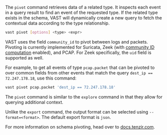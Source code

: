 The `pivot` command retrieves data of a related type. It inspects each
event in a query result to find an event of the requested type. If the related
type exists in the schema, VAST will dynamically create a new query to fetch the
contextual data according to the type relationship.

```bash
vast pivot [options] <type> <expr>
```

VAST uses the field `community_id` to pivot between logs and packets. Pivoting
is currently implemented for Suricata, Zeek (with [community ID
computation](https://github.com/corelight/bro-community-id) enabled), and PCAP.
For Zeek specifically, the `uid` field is supported as well.

For example, to get all events of type `pcap.packet` that can be pivoted to over
common fields from other events that match the query `dest_ip == 72.247.178.18`,
use this command:

```bash
vast pivot pcap.packet 'dest_ip == 72.247.178.18'
```

The `pivot` command is similar to the `explore` command in that they allow for
querying additional context.

Unlike the `export` command, the output format can be selected using
`--format=<format>`. The default export format is `json`.

For more information on schema pivoting, head over to
[docs.tenzir.com](https://docs.tenzir.com/vast/features/schema-pivoting).
